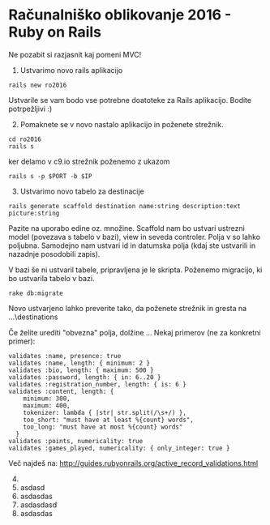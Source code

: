 # Računalniško oblikovanje 2016 - Ruby on Rails

Ne pozabit si razjasnit kaj pomeni MVC!

1. Ustvarimo novo rails aplikacijo

```
rails new ro2016
```
Ustvarile se vam bodo vse potrebne doatoteke za Rails aplikacijo. Bodite potrpežljivi :)

2. Pomaknete se v novo nastalo aplikacijo in poženete strežnik.

```
cd ro2016
rails s
```
ker delamo v c9.io strežnik poženemo z ukazom

```
rails s -p $PORT -b $IP
```

3. Ustvarimo novo tabelo za destinacije

```
rails generate scaffold destination name:string description:text picture:string
```
Pazite na uporabo edine oz. množine. Scaffold nam bo ustvari ustrezni model (povezava s tabelo v bazi), view in seveda controler. Polja v so lahko poljubna. Samodejno nam ustvari id in datumska polja (kdaj ste ustvarili in nazadnje posodobili zapis).

V bazi še ni ustvaril tabele, pripravljena je le skripta. Poženemo migracijo, ki bo ustvarila tabelo v bazi.
```
rake db:migrate
```
Novo ustvarjeno lahko preverite tako, da poženete strežnik in gresta na ...\destinations

Če želite urediti "obvezna" polja, dolžine ... Nekaj primerov (ne za konkretni primer):
```
validates :name, presence: true
validates :name, length: { minimum: 2 }
validates :bio, length: { maximum: 500 }
validates :password, length: { in: 6..20 }
validates :registration_number, length: { is: 6 }
validates :content, length: {
    minimum: 300,
    maximum: 400,
    tokenizer: lambda { |str| str.split(/\s+/) },
    too_short: "must have at least %{count} words",
    too_long: "must have at most %{count} words"
  }
validates :points, numericality: true
validates :games_played, numericality: { only_integer: true }
```
Več najdeš na: http://guides.rubyonrails.org/active_record_validations.html

4. 
5. asdasd
6. asdasdas
7. asdasdasd
8. asdasdas

